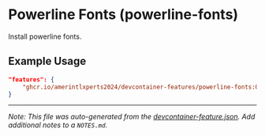 
# Powerline Fonts (powerline-fonts)

Install powerline fonts.

## Example Usage

```json
"features": {
    "ghcr.io/amerintlxperts2024/devcontainer-features/powerline-fonts:0": {}
}
```





---

_Note: This file was auto-generated from the [devcontainer-feature.json](https://github.com/amerintlxperts2024/devcontainer-features/blob/main/src/powerline-fonts/devcontainer-feature.json).  Add additional notes to a `NOTES.md`._
